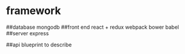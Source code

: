 # framework
##database
    mongodb
##front end
    react + redux
    webpack
    bower
    babel
##server
    express

##api
    blueprint to describe
